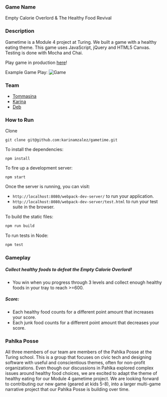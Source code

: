 ### Game Name

Empty Calorie Overlord & The Healthy Food Revival

### Description
Gametime is a Module 4 project at Turing. We built a game with a healthy eating theme. This game uses JavaScript, jQuery and HTML5 Canvas. Testing is done with Mocha and Chai.

Play game in production [here](https://chompasina.github.io/gametime/)!

Example Game Play: 
![Game](http://g.recordit.co/l6QW1wktCz.gif)

### Team
- [Tommasina](https://github.com/chompasina)
- [Karina](https://github.com/karinamzalez)
- [Deb](https://github.com/deborahleehamel)


### How to Run
Clone
```
git clone git@github.com:karinamzalez/gametime.git
```

To install the dependencies:

```
npm install
```

To fire up a development server:

```
npm start
```

Once the server is running, you can visit:

* `http://localhost:8080/webpack-dev-server/` to run your application.
* `http://localhost:8080/webpack-dev-server/test.html` to run your test suite in the browser.

To build the static files:

```js
npm run build
```

To run tests in Node:

```js
npm test
```
### Gameplay
##### Collect healthy foods to defeat the Empty Calorie Overlord!
  * You win when you progress through 3 levels and collect enough healthy foods in your tray to reach >=600.

##### Score:
  * Each healthy food counts for a different point amount that increases your score.
  * Each junk food counts for a different point amount that decreases your score.

### Pahlka Posse
  All three members of our team are members of the Pahlka Posse at the Turing school. This is a group that focuses on civic tech and designing software with useful and conscientious themes, often for non-profit organizations. Even though our discussions in Pahlka explored complex issues around healthy food choices, we are excited to adapt the theme of healthy eating for our Module 4 gametime project. We are looking forward to contributing our new game (geared at kids 5-8), into a larger multi-game narrative project that our Pahlka Posse is building over time. 
